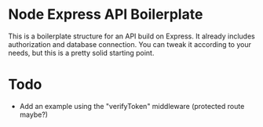 <h1>Node Express API Boilerplate</h1>
<p>
    This is a boilerplate structure for an API build on Express.
    It already includes authorization and database connection.
    You can tweak it according to your needs, but this is a pretty solid starting point.
</p>

<h1>Todo</h1>
<ul>
    <li>Add an example using the "verifyToken" middleware (protected route maybe?)</li>
</ul>
